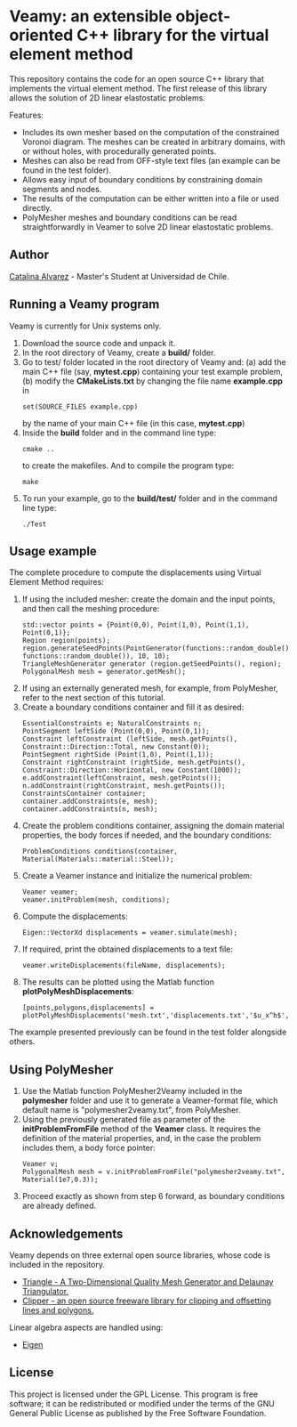 <h1> Veamy: an extensible object-oriented C++ library for the virtual element method </h1>
This repository contains the code for an open source C++ library that implements the virtual element method. The first 
release of this library allows the solution of 2D linear elastostatic problems.  

Features:
<ul>
<li> Includes its own mesher based on the computation of the constrained Voronoi
diagram. The meshes can be created in arbitrary domains, with or without holes, 
with procedurally generated points.</li>
<li> Meshes can also be read from OFF-style text files (an example can be found in the test folder).</li>
<li> Allows easy input of boundary conditions by constraining domain segments and nodes.</li>
<li> The results of the computation can be either written into a file or used directly. </li>
<li> PolyMesher meshes and boundary conditions can be read straightforwardly in Veamer to solve 2D linear elastostatic 
problems.</li>
</ul>

<h2>Author</h2>
<a href="https://github.com/capalvarez">Catalina Alvarez</a> -  Master's Student at Universidad de Chile.

<h2>Running a Veamy program</h2>
Veamy is currently for Unix systems only. 
<ol>
<li> Download the source code and unpack it. </li>
<li> In the root directory of Veamy, create a <b>build/</b> folder.</li>
<li> Go to test/ folder located in the root directory of Veamy and: (a) add the main C++ file 
(say, <b>mytest.cpp</b>) containing your test example problem, (b)  modify the <b>CMakeLists.txt</b> 
by changing the file name <b>example.cpp</b> in <pre><code>set(SOURCE_FILES example.cpp)</pre></code></li> by the name 
of your main C++ file (in this case, <b>mytest.cpp</b>)
<li> Inside the <b>build</b> folder and in the command line type:
<pre><code>cmake .. </code></pre> to create the makefiles. And to compile the program type:
<pre><code>make </code></pre></li>
<li> To run your example, go to the <b>build/test/</b> folder and in the command line type:
<pre><code>./Test</pre></code> 
</ol>

<h2>Usage example</h2>
The complete procedure to compute the displacements using Virtual Element Method requires:
<ol>
<li>If using the included mesher: create the domain and the input points, and then call the meshing procedure: <br>
<pre><code>std::vector<Point> points = {Point(0,0), Point(1,0), Point(1,1), Point(0,1)};
Region region(points); 
region.generateSeedPoints(PointGenerator(functions::random_double(), functions::random_double()), 10, 10);
TriangleMeshGenerator generator (region.getSeedPoints(), region);
PolygonalMesh mesh = generator.getMesh();</code></pre></li>
<li>If using an externally generated mesh, for example, from PolyMesher, refer to the next section of this tutorial. </li>
<li>Create a boundary conditions container and fill it as desired: <br>
<pre><code>EssentialConstraints e; NaturalConstraints n;
PointSegment leftSide (Point(0,0), Point(0,1));
Constraint leftConstraint (leftSide, mesh.getPoints(), Constraint::Direction::Total, new Constant(0));
PointSegment rightSide (Point(1,0), Point(1,1));
Constraint rightConstraint (rightSide, mesh.getPoints(), Constraint::Direction::Horizontal, new Constant(1000));
e.addConstraint(leftConstraint, mesh.getPoints());
n.addConstraint(rightConstraint, mesh.getPoints());
ConstraintsContainer container;
container.addConstraints(e, mesh);
container.addConstraints(n, mesh);</code></pre></li>
<li>Create the problem conditions container, assigning the domain material properties, the body forces if needed, and 
the boundary conditions: 
<pre><code>ProblemConditions conditions(container, Material(Materials::material::Steel));</code></pre></li>
<li>Create a Veamer instance and initialize the numerical problem: 
<pre><code>Veamer veamer;
veamer.initProblem(mesh, conditions);</code></pre></li>
<li>Compute the displacements: 
<pre><code>Eigen::VectorXd displacements = veamer.simulate(mesh);</code></pre></li>
<li>If required, print the obtained displacements to a text file:<br>
<pre><code>veamer.writeDisplacements(fileName, displacements);</code></pre></li>
<li>The results can be plotted using the Matlab function <b>plotPolyMeshDisplacements</b>:
<pre><code>[points,polygons,displacements] = plotPolyMeshDisplacements('mesh.txt','displacements.txt','$u_x^h$','$u_y^h$','$||u^h||$');</code></pre>
</ol>

The example presented previously can be found in the test folder alongside others. 

<h2>Using PolyMesher</h2>
<ol>
<li>Use the Matlab function PolyMesher2Veamy included  in the <b>polymesher</b> folder and use it to generate a Veamer-format file, which
default name is "polymesher2veamy.txt", from PolyMesher. </li>
<li>Using the previously generated file as parameter of the <b>initProblemFromFile</b> method of the <b>Veamer</b> class. It 
requires the definition of the material properties, and, in the case the problem includes them, a body force pointer:
<pre><code>Veamer v;
PolygonalMesh mesh = v.initProblemFromFile("polymesher2veamy.txt", Material(1e7,0.3)); </code></pre></li>
<li>Proceed exactly as shown from step 6 forward, as boundary conditions are already defined.</li>
</ol>

<h2>Acknowledgements</h2>
Veamy depends on three external open source libraries, whose code is included in the repository. 
<ul>
<li> <a href="https://www.cs.cmu.edu/~quake/triangle.html"> Triangle - A Two-Dimensional Quality Mesh Generator and 
Delaunay Triangulator. </a></li>
<li><a href="http://www.angusj.com/delphi/clipper.php"> Clipper - an open source freeware library for clipping and offsetting lines and polygons. </a></li>
</ul>
Linear algebra aspects are handled using:
<ul>
<li><a href="http://eigen.tuxfamily.org"> Eigen </a></li>
</ul>

<h2>License</h2>
This project is licensed under the GPL License. This program is free software; 
it can be redistributed or modified under the terms of the GNU General Public License as published by
the Free Software Foundation.

